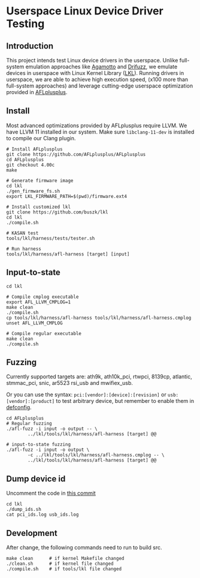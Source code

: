 # Userspace Linux Device Driver Testing

## Introduction
This project intends test Linux device drivers in the userspace. Unlike full-system emulation approaches like [Agamotto](https://github.com/securesystemslab/agamotto) and [Drifuzz](https://github.com/buszk/Drifuzz), we emulate devices in userspace with Linux Kernel Library ([LKL](../Documentation/lkl.txt)). Running drivers in userspace, we are able to achieve high execution speed, (x100 more than full-system approaches) and leverage cutting-edge userspace optimization provided in [AFLplusplus](https://github.com/AFLplusplus/AFLplusplus).

## Install
Most advanced optimizations provided by AFLplusplus require LLVM. We have LLVM 11 installed in our system. Make sure `libclang-11-dev` is installed to compile our Clang plugin.
```
# Install AFLplusplus
git clone https://github.com/AFLplusplus/AFLplusplus
cd AFLplusplus
git checkout 4.00c
make
```

```
# Generate firmware image
cd lkl
./gen_firmware_fs.sh
export LKL_FIRMWARE_PATH=$(pwd)/firmware.ext4
```

```
# Install customized lkl
git clone https://github.com/buszk/lkl
cd lkl
./compile.sh

# KASAN test
tools/lkl/harness/tests/tester.sh

# Run harness
tools/lkl/harness/afl-harness [target] [input]
```

## Input-to-state
```
cd lkl

# Compile cmplog executable
export AFL_LLVM_CMPLOG=1
make clean
./compile.sh
cp tools/lkl/harness/afl-harness tools/lkl/harness/afl-harness.cmplog
unset AFL_LLVM_CMPLOG

# Compile regular executable
make clean
./compile.sh
```

## Fuzzing
Currently supported targets are:
ath9k, ath10k_pci, rtwpci, 8139cp, atlantic, stmmac_pci, snic, ar5523 rsi_usb and mwifiex_usb.

Or you can use the syntax: `pci:[vendor]:[device]:[revision]` or `usb:[vendor]:[product]` to test arbitrary device, but remember to enable them in [defconfig](https://github.com/buszk/lkl/blob/master/arch/lkl/configs/defconfig).

```
cd AFLplusplus
# Regular fuzzing
./afl-fuzz -i input -o output -- \
        ../lkl/tools/lkl/harness/afl-harness [target] @@

# input-to-state fuzzing
./afl-fuzz -i input -o output \
        -c ../lkl/tools/lkl/harness/afl-harness.cmplog -- \
        ../lkl/tools/lkl/harness/afl-harness [target] @@
```

## Dump device id
Uncomment the code in [this commit](https://github.com/buszk/lkl/commit/8ece62693c50d682e730fc7efaf2268b14d13794)
```
cd lkl
./dump_ids.sh
cat pci_ids.log usb_ids.log
```

## Development
After change, the following commands need to run to build src.
```
make clean      # if kernel Makefile changed
./clean.sh      # if kernel file changed
./compile.sh    # if tools/lkl file changed
```
